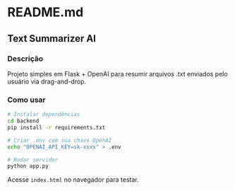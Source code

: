 # README.md
## Text Summarizer AI

### Descrição
Projeto simples em Flask + OpenAI para resumir arquivos .txt enviados pelo usuário via drag-and-drop.

### Como usar
```bash
# Instalar dependências
cd backend
pip install -r requirements.txt

# Criar .env com sua chave OpenAI
echo "OPENAI_API_KEY=sk-xxxx" > .env

# Rodar servidor
python app.py
```

Acesse `index.html` no navegador para testar.
